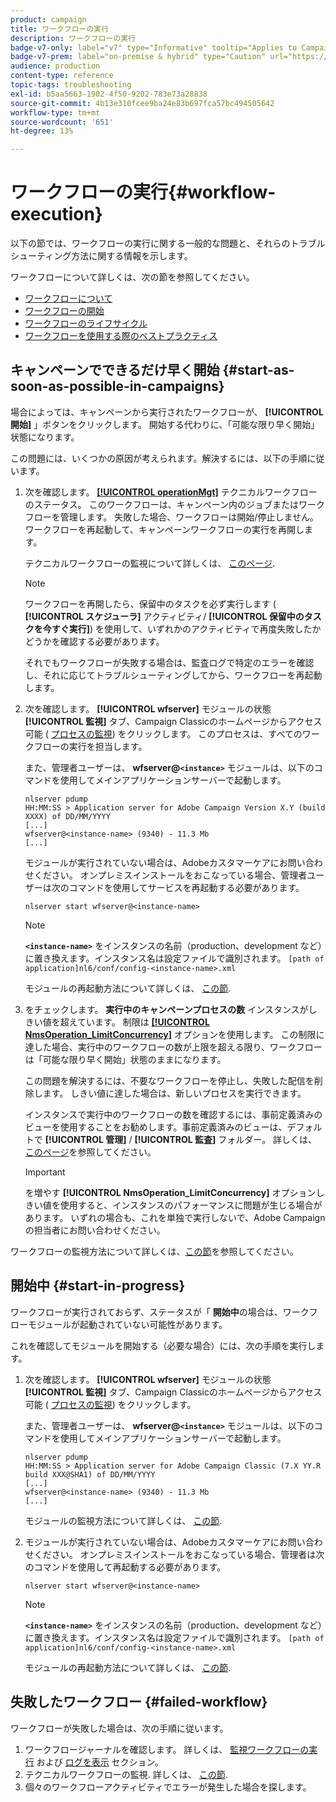 ```yaml
---
product: campaign
title: ワークフローの実行
description: ワークフローの実行
badge-v7-only: label="v7" type="Informative" tooltip="Applies to Campaign Classic v7 only"
badge-v7-prem: label="on-premise & hybrid" type="Caution" url="https://experienceleague.adobe.com/docs/campaign-classic/using/installing-campaign-classic/architecture-and-hosting-models/hosting-models-lp/hosting-models.html?lang=en" tooltip="Applies to on-premise and hybrid deployments only"
audience: production
content-type: reference
topic-tags: troubleshooting
exl-id: b5aa5663-1902-4f50-9202-783e73a28838
source-git-commit: 4b13e310fcee9ba24e83b697fca57bc494505642
workflow-type: tm+mt
source-wordcount: '651'
ht-degree: 13%

---
```


# ワークフローの実行{#workflow-execution}



以下の節では、ワークフローの実行に関する一般的な問題と、それらのトラブルシューティング方法に関する情報を示します。

ワークフローについて詳しくは、次の節を参照してください。

* [ワークフローについて](../../workflow/using/about-workflows.md)
* [ワークフローの開始](../../workflow/using/starting-a-workflow.md)
* [ワークフローのライフサイクル](../../workflow/using/workflow-life-cycle.md)
* [ワークフローを使用する際のベストプラクティス](../../workflow/using/workflow-best-practices.md)

## キャンペーンでできるだけ早く開始 {#start-as-soon-as-possible-in-campaigns}

場合によっては、キャンペーンから実行されたワークフローが、 **[!UICONTROL 開始]** 」ボタンをクリックします。 開始する代わりに、「可能な限り早く開始」状態になります。

この問題には、いくつかの原因が考えられます。解決するには、以下の手順に従います。

1. 次を確認します。 [**[!UICONTROL operationMgt]**](../../workflow/using/about-technical-workflows.md) テクニカルワークフローのステータス。 このワークフローは、キャンペーン内のジョブまたはワークフローを管理します。 失敗した場合、ワークフローは開始/停止しません。 ワークフローを再起動して、キャンペーンワークフローの実行を再開します。

   テクニカルワークフローの監視について詳しくは、 [このページ](../../workflow/using/monitoring-technical-workflows.md).

   >[!NOTE]
   >
   >ワークフローを再開したら、保留中のタスクを必ず実行します ( **[!UICONTROL スケジューラ]** アクティビティ/ **[!UICONTROL 保留中のタスクを今すぐ実行]**) を使用して、いずれかのアクティビティで再度失敗したかどうかを確認する必要があります。

   それでもワークフローが失敗する場合は、監査ログで特定のエラーを確認し、それに応じてトラブルシューティングしてから、ワークフローを再起動します。

1. 次を確認します。 **[!UICONTROL wfserver]** モジュールの状態 **[!UICONTROL 監視]** タブ、Campaign Classicのホームページからアクセス可能 ( [プロセスの監視](../../production/using/monitoring-processes.md)) をクリックします。 このプロセスは、すべてのワークフローの実行を担当します。

   また、管理者ユーザーは、 **wfserver@`<instance>`** モジュールは、以下のコマンドを使用してメインアプリケーションサーバーで起動します。

   ```
   nlserver pdump
   HH:MM:SS > Application server for Adobe Campaign Version X.Y (build XXXX) of DD/MM/YYYY
   [...]
   wfserver@<instance-name> (9340) - 11.3 Mb
   [...]
   ```

   モジュールが実行されていない場合は、Adobeカスタマーケアにお問い合わせください。 オンプレミスインストールをおこなっている場合、管理者ユーザーは次のコマンドを使用してサービスを再起動する必要があります。

   ```
   nlserver start wfserver@<instance-name>
   ```

   >[!NOTE]
   >
   >**`<instance-name>`** をインスタンスの名前（production、development など）に置き換えます。インスタンス名は設定ファイルで識別されます。
   >`[path of application]nl6/conf/config-<instance-name>.xml`

   モジュールの再起動方法について詳しくは、 [この節](../../production/using/usual-commands.md#module-launch-commands).

1. をチェックします。 **実行中のキャンペーンプロセスの数** インスタンスがしきい値を超えています。 制限は [**[!UICONTROL NmsOperation_LimitConcurrency]**](../../installation/using/configuring-campaign-options.md#campaign-e-workflow-management) オプションを使用します。 この制限に達した場合、実行中のワークフローの数が上限を超える限り、ワークフローは「可能な限り早く開始」状態のままになります。

   この問題を解決するには、不要なワークフローを停止し、失敗した配信を削除します。 しきい値に達した場合は、新しいプロセスを実行できます。

   インスタンスで実行中のワークフローの数を確認するには、事前定義済みのビューを使用することをお勧めします。事前定義済みのビューは、デフォルトで **[!UICONTROL 管理]** / **[!UICONTROL 監査]** フォルダー。 詳しくは、[このページ](../../workflow/using/monitoring-workflow-execution.md#filtering-workflows-status)を参照してください。

   >[!IMPORTANT]
   >
   >を増やす **[!UICONTROL NmsOperation_LimitConcurrency]** オプションしきい値を使用すると、インスタンスのパフォーマンスに問題が生じる場合があります。 いずれの場合も、これを単独で実行しないで、Adobe Campaignの担当者にお問い合わせください。

ワークフローの監視方法について詳しくは、[この節](../../workflow/using/monitoring-workflow-execution.md)を参照してください。

## 開始中 {#start-in-progress}

ワークフローが実行されておらず、ステータスが「 **開始中**&#x200B;の場合は、ワークフローモジュールが起動されていない可能性があります。

これを確認してモジュールを開始する（必要な場合）には、次の手順を実行します。

1. 次を確認します。 **[!UICONTROL wfserver]** モジュールの状態 **[!UICONTROL 監視]** タブ、Campaign Classicのホームページからアクセス可能 ( [プロセスの監視](../../production/using/monitoring-processes.md)) をクリックします。

   また、管理者ユーザーは、 **wfserver@`<instance>`** モジュールは、以下のコマンドを使用してメインアプリケーションサーバーで起動します。

   ```
   nlserver pdump
   HH:MM:SS > Application server for Adobe Campaign Classic (7.X YY.R build XXX@SHA1) of DD/MM/YYYY
   [...]
   wfserver@<instance-name> (9340) - 11.3 Mb
   [...]
   ```

   モジュールの監視方法について詳しくは、 [この節](../../production/using/usual-commands.md#monitoring-commands-).

1. モジュールが実行されていない場合は、Adobeカスタマーケアにお問い合わせください。 オンプレミスインストールをおこなっている場合、管理者は次のコマンドを使用して再起動する必要があります。

   ```
   nlserver start wfserver@<instance-name>
   ```

   >[!NOTE]
   >
   >**`<instance-name>`** をインスタンスの名前（production、development など）に置き換えます。インスタンス名は設定ファイルで識別されます。
   >`[path of application]nl6/conf/config-<instance-name>.xml`

   モジュールの再起動方法について詳しくは、 [この節](../../production/using/usual-commands.md#module-launch-commands).

## 失敗したワークフロー {#failed-workflow}

ワークフローが失敗した場合は、次の手順に従います。

1. ワークフロージャーナルを確認します。 詳しくは、 [監視ワークフローの実行](../../workflow/using/monitoring-workflow-execution.md) および [ログを表示](../../workflow/using/monitoring-workflow-execution.md#displaying-logs) セクション。
1. テクニカルワークフローの監視. 詳しくは、 [この節](../../workflow/using/monitoring-technical-workflows.md).
1. 個々のワークフローアクティビティでエラーが発生した場合を探します。
